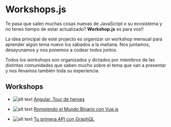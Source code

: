 # Workshops.js

Te pasa que salen muchas cosas nuevas de JavaScript o su ecosistema y no tenes tiempo de estar actualizado? **Workshop.js** es para vos!!

La idea principal de este projecto es organizar un workshop mensual para aprender algún tema nuevo los sábados a la mañana. Nos juntamos, desayunamos y nos ponemos a codear todos juntos. 

Todos los workshops son organizados y dictados por miembros de las distintas comunidades que saben mucho sobre el tema que van a presentar y nos llevamos también toda su experiencia.

## Workshops

* ![alt text](https://avatars4.githubusercontent.com/u/139426?v=4&s=10 "Logo Title Text 1") [Angular, Tour de heroes](https://github.com/jorgeucano/tour-of-heroes-with-cli-es)

*  ![alt text](https://avatars7.githubusercontent.com/u/6128107?v=4&s=10 "Logo Title Text 1") [Rompiendo el Mundo Binario con Vue.js](https://github.com/ianaya89/workshop-vuejs) 


*  ![alt text](https://avatars4.githubusercontent.com/u/12972006?v=4&s=10 "Logo Title Text 1") [Tu primera API con GraphQL](https://github.com/jfresco/graphql-workshop-es)